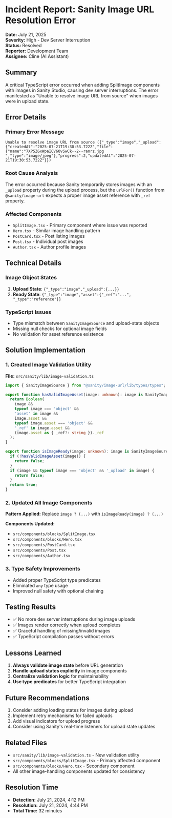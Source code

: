 # Incident Report: Sanity Image URL Resolution Error

**Date:** July 21, 2025  
**Severity:** High - Dev Server Interruption  
**Status:** Resolved  
**Reporter:** Development Team  
**Assignee:** Cline (AI Assistant)

## Summary
A critical TypeScript error occurred when adding SplitImage components with images in Sanity Studio, causing dev server interruptions. The error manifested as "Unable to resolve image URL from source" when images were in upload state.

## Error Details

### Primary Error Message
```
Unable to resolve image URL from source ({"_type":"image","_upload":{"createdAt":"2025-07-21T19:30:53.722Z","file":{"name":"7XP5ZGxWpaICV6OvSwCk--2--ranrz.jpg​​​​‌﻿‍﻿​‍​‍‌‍﻿﻿‌﻿​‍‌‍‍‌‌‍‌﻿‌‍‍‌‌‍﻿‍​‍​‍​﻿‍‍​‍​‍‌﻿​﻿‌‍​‌‌‍﻿‍‌‍‍‌‌﻿‌​‌﻿‍‌​‍﻿‍‌‍‍‌‌‍﻿﻿​‍​‍​‍﻿​​‍​‍‌‍‍​‌﻿​‍‌‍‌‌‌‍‌‍​‍​‍​﻿‍‍​‍​‍​‍﻿﻿‌﻿​﻿‌﻿‌​‌﻿‌‌‌‍‌​‌‍‍‌‌‍﻿﻿​‍﻿﻿‌‍‍‌‌‍﻿‍‌﻿‌​‌‍‌‌‌‍﻿‍‌﻿‌​​‍﻿﻿‌‍‌‌‌‍‌​‌‍‍‌‌﻿‌​​‍﻿﻿‌‍﻿‌‌‍﻿﻿‌‍‌​‌‍‌‌​﻿﻿‌‌﻿​​‌﻿​‍‌‍‌‌‌﻿​﻿‌‍‌‌‌‍﻿‍‌﻿‌​‌‍​‌‌﻿‌​‌‍‍‌‌‍﻿﻿‌‍﻿‍​﻿‍﻿‌‍‍‌‌‍‌​​﻿﻿‌​﻿​﻿‌‍‌‌​﻿‌‍‌‍​‌​﻿‌‌​﻿‌​​﻿‌﻿‌‍​‍​‍﻿‌​﻿​‌‌‍‌‍‌‍‌​​﻿​‌​‍﻿‌​﻿‌​‌‍‌‌‌‍​﻿​﻿‍‌​‍﻿‌​﻿‍​​﻿‌﻿​﻿‌‌‌‍​‌​‍﻿‌​﻿‌​​﻿​‍​﻿‌﻿​﻿​‍​﻿‍​​﻿‌​​﻿‍​‌‍‌‍​﻿​‍‌‍‌‍‌‍​‍​﻿​‍​‍‌‍‌﻿‌​‌﻿‍‌‌﻿​​‌‍‌‌​﻿﻿‌‌﻿​​‌‍​‌‌‍‌﻿‌‍‌‌​﻿‍﻿‌﻿​​‌‍​‌‌﻿‌​‌‍‍​​﻿﻿‌‌‍​﻿‌‍﻿﻿‌‍﻿‍‌﻿‌​‌‍‌‌‌‍﻿‍‌﻿‌​​‍‌‌​﻿‌‌‌​​‍‌‌﻿﻿‌‍‍﻿‌‍‌‌‌﻿‍‌​‍‌‌​﻿​﻿‌​‌​​‍‌‌​﻿​﻿‌​‌​​‍‌‌​﻿​‍​﻿​‍‌‍​‌​﻿‍‌​﻿​﻿​﻿‌‌‌‍‌‍​﻿​​​﻿‌﻿​﻿​​​﻿‌‍‌‍​‍​﻿‌‍‌‍‌‍​‍‌‌​﻿​‍​﻿​‍​‍‌‌​﻿‌‌‌​‌​​‍﻿‍‌‍‍‌‌‍﻿‌‌‍​‌‌‍‌﻿‌‍‌‌​‍﻿‍‌‌﻿﻿‌﻿‌‌‌﻿​​‌‍﻿​‌‍﻿﻿‌‍​‌‌‍‌​​‍﻿‍‌‍‌‍‌‍‍‌‌‍﻿​‌‍‌‌​‍﻿‍‌‍﻿‍‌‍​‌‌‍﻿‌‌‍‌‌​‍​‍‌﻿﻿‌","type":"image/jpeg"},"progress":2,"updatedAt":"2025-07-21T19:30:53.722Z"}})
```

### Root Cause Analysis
The error occurred because Sanity temporarily stores images with an `_upload` property during the upload process, but the `urlFor()` function from `@sanity/image-url` expects a proper image asset reference with `_ref` property.

### Affected Components
- `SplitImage.tsx` - Primary component where issue was reported
- `Hero.tsx` - Similar image handling pattern
- `PostCard.tsx` - Post listing images
- `Post.tsx` - Individual post images
- `Author.tsx` - Author profile images

## Technical Details

### Image Object States
1. **Upload State**: `{"_type":"image","_upload":{...}}`
2. **Ready State**: `{"_type":"image","asset":{"_ref":"...", "_type":"reference"}}`

### TypeScript Issues
- Type mismatch between `SanityImageSource` and upload-state objects
- Missing null checks for optional image fields
- No validation for asset reference existence

## Solution Implementation

### 1. Created Image Validation Utility
**File:** `src/sanity/lib/image-validation.ts`

```typescript
import { SanityImageSource } from "@sanity/image-url/lib/types/types";

export function hasValidImageAsset(image: unknown): image is SanityImageSource {
  return Boolean(
    image && 
    typeof image === 'object' && 
    'asset' in image && 
    image.asset && 
    typeof image.asset === 'object' && 
    '_ref' in image.asset && 
    (image.asset as { _ref?: string })._ref
  );
}

export function isImageReady(image: unknown): image is SanityImageSource {
  if (!hasValidImageAsset(image)) {
    return false;
  }
  if (image && typeof image === 'object' && '_upload' in image) {
    return false;
  }
  return true;
}
```

### 2. Updated All Image Components
**Pattern Applied:** Replace `image ? (...)` with `isImageReady(image) ? (...)`

**Components Updated:**
- `src/components/blocks/SplitImage.tsx`
- `src/components/blocks/Hero.tsx`
- `src/components/PostCard.tsx`
- `src/components/Post.tsx`
- `src/components/Author.tsx`

### 3. Type Safety Improvements
- Added proper TypeScript type predicates
- Eliminated `any` type usage
- Improved null safety with optional chaining

## Testing Results
- ✅ No more dev server interruptions during image uploads
- ✅ Images render correctly when upload completes
- ✅ Graceful handling of missing/invalid images
- ✅ TypeScript compilation passes without errors

## Lessons Learned
1. **Always validate image state** before URL generation
2. **Handle upload states explicitly** in image components
3. **Centralize validation logic** for maintainability
4. **Use type predicates** for better TypeScript integration

## Future Recommendations
1. Consider adding loading states for images during upload
2. Implement retry mechanisms for failed uploads
3. Add visual indicators for upload progress
4. Consider using Sanity's real-time listeners for upload state updates

## Related Files
- `src/sanity/lib/image-validation.ts` - New validation utility
- `src/components/blocks/SplitImage.tsx` - Primary affected component
- `src/components/blocks/Hero.tsx` - Secondary component
- All other image-handling components updated for consistency

## Resolution Time
- **Detection:** July 21, 2024, 4:12 PM
- **Resolution:** July 21, 2024, 4:44 PM
- **Total Time:** 32 minutes

